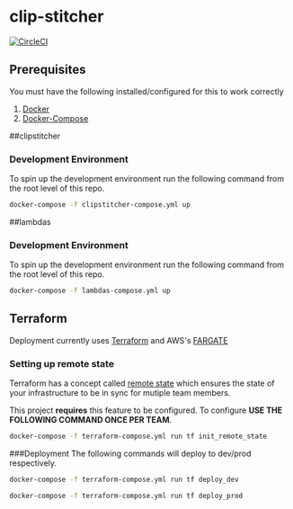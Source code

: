 # clip-stitcher
[![CircleCI](https://circleci.com/gh/austin1237/clip-stitcher.svg?style=svg)](https://circleci.com/gh/austin1237/clip-stitcher)
## Prerequisites
You must have the following installed/configured for this to work correctly<br />
1. [Docker](https://www.docker.com/community-edition)
2. [Docker-Compose](https://docs.docker.com/compose/)


##clipstitcher
### Development Environment
To spin up the development environment run the following command from the root level of this repo.

```bash
docker-compose -f clipstitcher-compose.yml up
```

##lambdas
### Development Environment
To spin up the development environment run the following command from the root level of this repo.

```bash
docker-compose -f lambdas-compose.yml up
```

## Terraform
Deployment currently uses [Terraform](https://www.terraform.io/) and AWS's [FARGATE](https://aws.amazon.com/fargate/)

### Setting up remote state
Terraform has a concept called [remote state](https://www.terraform.io/docs/state/remote.html) which ensures the state of your infrastructure to be in sync for mutiple team members.

This project **requires** this feature to be configured. To configure **USE THE FOLLOWING COMMAND ONCE PER TEAM**.
```bash
docker-compose -f terraform-compose.yml run tf init_remote_state
```

###Deployment
The following commands will deploy to dev/prod respectively.
```bash
docker-compose -f terraform-compose.yml run tf deploy_dev
```

```bash
docker-compose -f terraform-compose.yml run tf deploy_prod
```